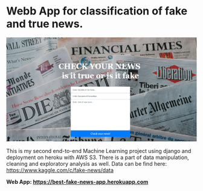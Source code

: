 # Webb App for classification of fake and true news.
<img src="./fake_land.png">

This is my second end-to-end Machine Learning project using django and deployment on heroku with AWS S3.
There is a part of data manipulation, cleaning and exploratory analysis as well. Data can be find here: https://www.kaggle.com/c/fake-news/data

**Web App: https://best-fake-news-app.herokuapp.com**



